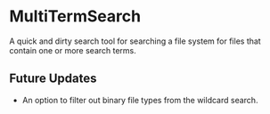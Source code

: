 # MultiTermSearch
A quick and dirty search tool for searching a file system for files that contain one or more search terms.

## Future Updates
- An option to filter out binary file types from the wildcard search.
